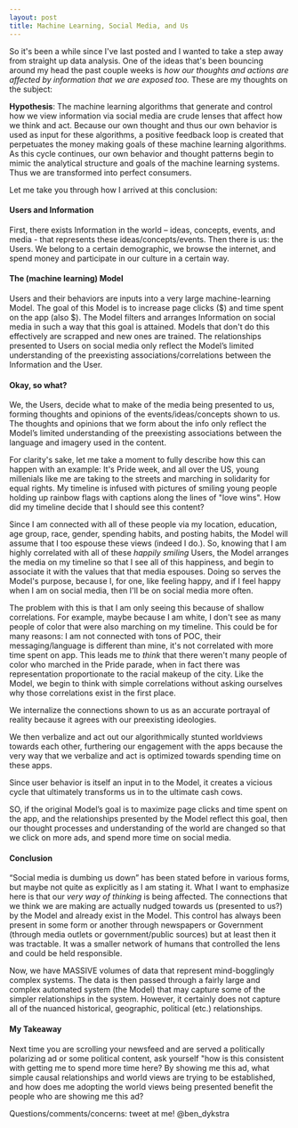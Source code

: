 ```yaml
---
layout: post
title: Machine Learning, Social Media, and Us
---
```


So it's been a while since I've last posted and I wanted to take a step away from straight up data analysis. One of the ideas that's been bouncing around my head the past couple weeks is *how our thoughts and actions are affected by information that we are exposed too.* These are my thoughts on the subject: 


**Hypothesis**: The machine learning algorithms that generate and control how we view information via social media are crude lenses that affect how we think and act. Because our own thought and thus our own behavior is used as input for these algorithms, a positive feedback loop is created that perpetuates the money making goals of these machine learning algorithms. As this cycle continues, our own behavior and thought patterns begin to mimic the analytical structure and goals of the machine learning systems. Thus we are transformed into perfect consumers. 

Let me take you through how I arrived at this conclusion:


#### Users and Information
First, there exists Information in the world – ideas, concepts, events, and media - that represents these ideas/concepts/events. Then there is us: the Users. We belong to a certain demographic, we browse the internet, and spend money and participate in our culture in a certain way.


#### The (machine learning) Model
Users and their behaviors are inputs into a very large machine-learning Model. The goal of this Model is to increase page clicks (\$) and time spent on the app (also \$). The Model filters and arranges Information on social media in such a way that this goal is attained. Models that don't do this effectively are scrapped and new ones are trained. The relationships presented to Users on social media only reflect the Model’s limited understanding of the preexisting associations/correlations between the Information and the User.


#### Okay, so what?
We, the Users, decide what to make of the media being presented to us, forming thoughts and opinions of the events/ideas/concepts shown to us. The thoughts and opinions that we form about the info only reflect the Model’s limited understanding of the preexisting associations between the language and imagery used in the content.

For clarity's sake, let me take a moment to fully describe how this can happen with an example: It's Pride week, and all over the US, young millenials like me are taking to the streets and marching in solidarity for equal rights. My timeline is infused with pictures of smiling young people holding up rainbow flags with captions along the lines of "love wins". How did my timeline decide that I should see this content? 

Since I am connected with all of these people via my location, education, age group, race, gender, spending habits, and posting habits, the Model will assume that I too espouse these views (indeed I do.). So, knowing that I am highly correlated with all of these *happily smiling* Users, the Model arranges the media on my timeline so that I see all of this happiness, and begin to associate it with the values that that media espouses. Doing so serves the Model's purpose, because I, for one, like feeling happy, and if I feel happy when I am on social media, then I'll be on social media more often. 

The problem with this is that I am only seeing this because of shallow correlations. For example, maybe because I am white, I don't see as many people of color that were also marching on my timeline. This could be for many reasons: I am not connected with tons of POC, their messaging/language is different than mine, it's not correlated with more time spent on app. This leads me to *think* that there weren't many people of color who marched in the Pride parade, when in fact there was representation proportionate to the racial makeup of the city. Like the Model, we begin to think with simple correlations without asking ourselves why those correlations exist in the first place.


We internalize the connections shown to us as an accurate portrayal of reality because it agrees with our preexisting ideologies. 

We then verbalize and act out our algorithmically stunted worldviews towards each other, furthering our engagement with the apps because the very way that we verbalize and act is optimized towards spending time on these apps. 

Since user behavior is itself an input in to the Model, it creates a vicious cycle that ultimately transforms us in to the ultimate cash cows.

SO, if the original Model’s goal is to maximize page clicks and time spent on the app, and the relationships presented by the Model reflect this goal, then our thought processes and understanding of the world are changed so that we click on more ads, and spend more time on social media. 


#### Conclusion
“Social media is dumbing us down” has been stated before in various forms, but maybe not quite as explicitly as I am stating it. What I want to emphasize here is that our *very way of thinking* is being affected. The connections that we think we are making are actually nudged towards us (presented to us?) by the Model and already exist in the Model. This control has always been present in some form or another through newspapers or Government (through media outlets or government/public sources) but at least then it was tractable. It was a smaller network of humans that controlled the lens and could be held responsible. 

Now, we have MASSIVE volumes of data that represent mind-bogglingly complex systems. The data is then passed through a fairly large and complex automated system (the Model) that may capture some of the simpler relationships in the system. However, it certainly does not capture all of the nuanced historical, geographic, political (etc.) relationships. 

#### My Takeaway
Next time you are scrolling your newsfeed and are served a politically polarizing ad or some political content, ask yourself "how is this consistent with getting me to spend more time here? By showing me this ad, what simple causal relationships and world views are trying to be established, and how does me adopting the world views being presented benefit the people who are showing me this ad? 

Questions/comments/concerns: tweet at me! @ben_dykstra
